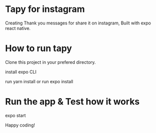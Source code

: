 # Tapy for instagram

Creating Thank you messages for share it on instagram, Built with expo react native.

# How to run tapy

Clone this project in your prefered directory.

install expo CLI

run yarn install
or
run expo install

# Run the app & Test how it works

expo start

Happy coding!
